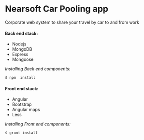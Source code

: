 # Nearsoft Car Pooling app

Corporate web system to share your travel by car to and from work


#### Back end stack:

 - Nodejs
 - MongoDB
 - Express
 - Mongoose

*Installing Back end components:*
```sh
$ npm  install
```

#### Front end stack:

 - Angular
 - Bootstrap
 - Angular maps
 - Less
 
*Installing Front end components:*
```sh
$ grunt install
```



